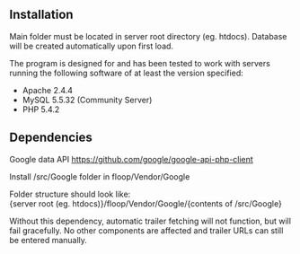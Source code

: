 Installation
------------------------------------------------------------------
Main folder must be located in server root directory (eg. htdocs).
Database will be created automatically upon first load.

The program is designed for and has been tested to work with servers running the following software of at least the version specified:
- Apache 2.4.4 
- MySQL 5.5.32 (Community Server) 
- PHP 5.4.2

Dependencies
------------------------------------------------------------------
Google data API
https://github.com/google/google-api-php-client

Install /src/Google folder in floop/Vendor/Google

Folder structure should look like:      
{server root (eg. htdocs)}/floop/Vendor/Google/{contents of /src/Google}

Without this dependency, automatic trailer fetching will not function, but will fail gracefully.
No other components are affected and trailer URLs can still be entered manually.
